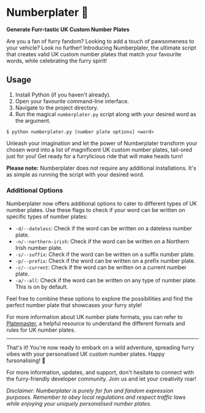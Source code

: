 # Numberplater 🦊

**Generate Furr-tastic UK Custom Number Plates**

Are you a fan of furry fandom? Looking to add a touch of pawsomeness to your vehicle? Look no further! Introducing Numberplater, the ultimate script that creates valid UK custom number plates that match your favourite words, while celebrating the furry spirit!

## Usage

1. Install Python (if you haven't already).
2. Open your favourite command-line interface.
3. Navigate to the project directory.
4. Run the magical `numberplater.py` script along with your desired word as the argument.

```console
$ python numberplater.py [number plate options] <word>
```

Unleash your imagination and let the power of Numberplater transform your chosen word into a list of magnificent UK custom number plates, tail-ored just for you! Get ready for a furrylicious ride that will make heads turn!

**Please note:** Numberplater does not require any additional installations. It's as simple as running the script with your desired word.

### Additional Options

Numberplater now offers additional options to cater to different types of UK number plates. Use these flags to check if your word can be written on specific types of number plates:

- `-d/--dateless`: Check if the word can be written on a dateless number plate.
- `-n/--northern-irish`: Check if the word can be written on a Northern Irish number plate.
- `-s/--suffix`: Check if the word can be written on a suffix number plate.
- `-p/--prefix`: Check if the word can be written on a prefix number plate.
- `-c/--current`: Check if the word can be written on a current number plate.
- `-a/--all`: Check if the word can be written on any type of number plate. This is on by default.

Feel free to combine these options to explore the possibilities and find the perfect number plate that showcases your furry style!

For more information about UK number plate formats, you can refer to [Platemaster](https://www.platemaster.com/uk-number-plate-formats.htm), a helpful resource to understand the different formats and rules for UK number plates.

---

That's it! You're now ready to embark on a wild adventure, spreading furry vibes with your personalised UK custom number plates. Happy fursonalising! 🐾

For more information, updates, and support, don't hesitate to connect with the furry-friendly developer community. Join us and let your creativity roar!

*Disclaimer: Numberplater is purely for fun and fandom expression purposes. Remember to obey local regulations and respect traffic laws while enjoying your uniquely personalised number plates.*
